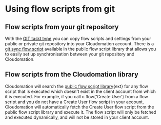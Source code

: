 # Using flow scripts from git

## Flow scripts from your git repository
With the [GIT taskt type](/Tasks#gittask) you can copy flow scripts and settings from your public or private git repository into your Cloudomation account. There is a [git sync flow script](https://github.com/starflows/library/blob/master/sync%20flow%20scripts.py) available in the public flow script library that allows you to easily set up synchronisation between your git repository and Cloudomation.

## Flow scripts from the Cloudomation library
Cloudomation will search the [public flow script library](https://github.com/starflows/library){ext} for any flow script that is executed which doesn't exist in the client account from which it is executed. For example, if you call c.flow('Create User') from a flow script and you do not have a Create User flow script in your account, Cloudomation will automatically fetch the Create User flow script from the public flow script library and execute it. The flow script will only be fetched and executed dynamically, and will not be stored in your client account.  
